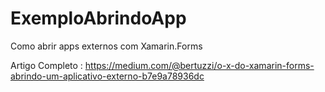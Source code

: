 # ExemploAbrindoApp
Como abrir apps externos com Xamarin.Forms

Artigo Completo : https://medium.com/@bertuzzi/o-x-do-xamarin-forms-abrindo-um-aplicativo-externo-b7e9a78936dc
